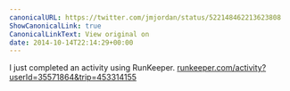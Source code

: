 ```yaml
---
canonicalURL: https://twitter.com/jmjordan/status/522148462213623808
ShowCanonicalLink: true
CanonicalLinkText: View original on
date: 2014-10-14T22:14:29+00:00
---
```

I just completed an activity using RunKeeper.  [runkeeper.com/activity?userId=35571864&trip=453314155](http://runkeeper.com/activity?userId=35571864&trip=453314155)